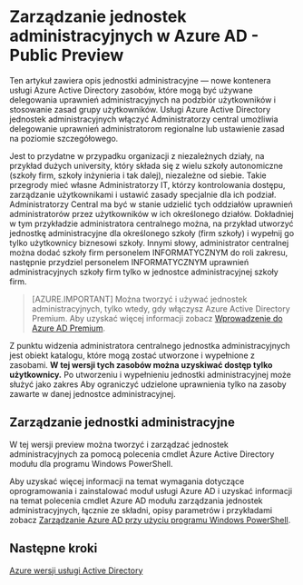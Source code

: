 <properties
   pageTitle="Zarządzanie jednostek administracyjnych w usługi Azure Active Directory"
   description="Za pomocą jednostek administracyjnych dla bardziej szczegółowego delegowanie uprawnień w usłudze Active Directory platformy Azure"
   services="active-directory"
   documentationCenter=""
   authors="curtand"
   manager="femila"
   editor=""/>

<tags
   ms.service="active-directory"
   ms.devlang="na"
   ms.topic="article"
   ms.tgt_pltfrm="na"
   ms.workload="identity"
   ms.date="08/23/2016"
   ms.author="curtand"/>

# <a name="administrative-units-management-in-azure-ad---public-preview"></a>Zarządzanie jednostek administracyjnych w Azure AD - Public Preview

Ten artykuł zawiera opis jednostki administracyjne — nowe kontenera usługi Azure Active Directory zasobów, które mogą być używane delegowania uprawnień administracyjnych na podzbiór użytkowników i stosowanie zasad grupy użytkowników. Usługi Azure Active Directory jednostek administracyjnych włączyć Administratorzy central umożliwia delegowanie uprawnień administratorom regionalne lub ustawienie zasad na poziomie szczegółowego.

Jest to przydatne w przypadku organizacji z niezależnych działy, na przykład dużych university, który składa się z wielu szkoły autonomiczne (szkoły firm, szkoły inżynieria i tak dalej), niezależne od siebie. Takie przegrody mieć własne Administratorzy IT, którzy kontrolowania dostępu, zarządzanie użytkownikami i ustawić zasady specjalnie dla ich podział. Administratorzy Central ma być w stanie udzielić tych oddziałów uprawnień administratorów przez użytkowników w ich określonego działów. Dokładniej w tym przykładzie administratora centralnego można, na przykład utworzyć jednostkę administracyjne dla określonego szkoły (firm szkoły) i wypełnij go tylko użytkownicy biznesowi szkoły. Innymi słowy, administrator centralnej można dodać szkoły firm personelem INFORMATYCZNYM do roli zakresu, następnie przydziel personelem INFORMATYCZNYM uprawnień administracyjnych szkoły firm tylko w jednostce administracyjnej szkoły firm.

> [AZURE.IMPORTANT]
> Można tworzyć i używać jednostek administracyjnych, tylko wtedy, gdy włączysz Azure Active Directory Premium. Aby uzyskać więcej informacji zobacz [Wprowadzenie do Azure AD Premium](active-directory-get-started-premium.md).

Z punktu widzenia administratora centralnego jednostka administracyjnych jest obiekt katalogu, które mogą zostać utworzone i wypełnione z zasobami. **W tej wersji tych zasobów można uzyskiwać dostęp tylko użytkownicy.** Po utworzeniu i wypełnieniu jednostki administracyjnej może służyć jako zakres Aby ograniczyć udzielone uprawnienia tylko na zasoby zawarte w danej jednostce administracyjnej.

## <a name="managing-administrative-units"></a>Zarządzanie jednostki administracyjne

W tej wersji preview można tworzyć i zarządzać jednostek administracyjnych za pomocą polecenia cmdlet Azure Active Directory modułu dla programu Windows PowerShell.

Aby uzyskać więcej informacji na temat wymagania dotyczące oprogramowania i zainstalować moduł usługi Azure AD i uzyskać informacji na temat polecenia cmdlet Azure AD modułu zarządzania jednostek administracyjnych, łącznie ze składni, opisy parametrów i przykładami zobacz [Zarządzanie Azure AD przy użyciu programu Windows PowerShell](https://msdn.microsoft.com/library/azure/jj151815.aspx).


## <a name="next-steps"></a>Następne kroki
[Azure wersji usługi Active Directory](active-directory-editions.md)
